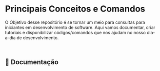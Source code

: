 # Principais Conceitos e Comandos

O Objetivo desse repositório é se tornar um meio para consultas para iniciantes em desenvolvimento de software. 
Aqui vamos documentar, criar tutoriais e disponibilizar códigos/comandos que nos ajudam no nosso dia-a-dia de desenvolvimento. 

<br>




## 📖 Documentação
